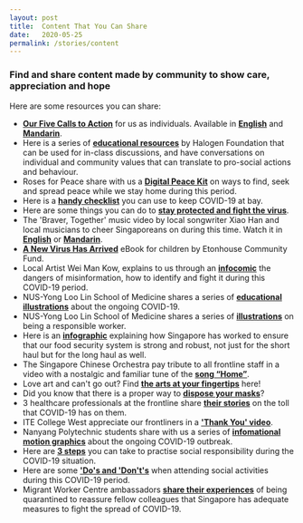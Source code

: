 ```yaml
---
layout: post
title:  Content That You Can Share
date:   2020-05-25
permalink: /stories/content
---
```


### Find and share content made by community to show care, appreciation and hope

Here are some resources you can share:

* **[Our Five Calls to Action](/five-calls/)** for us as individuals. Available in **[English](/five-calls/)** and **[Mandarin](/five-calls-chi/)**.
* Here is a series of **[educational resources](https://halogen.sg/educational-resources/?fbclid=IwAR3Kgw5okV6cH0CjGS6JkxGLq1TLJgf2qegSgtxHTNHL7x_UvH3Yh-uL5U8)** by Halogen Foundation that can be used for in-class discussions, and have conversations on individual and community values that can translate to pro-social actions and behaviour.
* Roses for Peace share with us a **[Digital Peace Kit](https://www.facebook.com/RosesOfPeace/posts/2329345003835612)** on ways to find, seek and spread peace while we stay home during this period.
* Here is a **[handy checklist](https://www.instagram.com/p/B9lEPX2nIu2/)** you can use to keep COVID-19 at bay.
* Here are some things you can do to **[stay protected and fight the virus](https://www.instagram.com/p/B9rL0H3nrFO/)**.
* The 'Braver, Together' music video by local songwriter Xiao Han and local musicians to cheer Singaporeans on during this time. Watch it in **[English](https://www.facebook.com/TSMCollegeSG/videos/814750172371019/)** or **[Mandarin](https://www.facebook.com/TSMCollegeSG/videos/2648069568646073/)**.
* **[A New Virus Has Arrived](https://info.etonhouse.com.sg/a-new-virus-has-arrived-ebook)** eBook for children by Etonhouse Community Fund.
* Local Artist Wei Man Kow, explains to us through an **[infocomic](https://www.instagram.com/p/B9wHIZZnPD7/)** the dangers of misinformation, how to identify and fight it during this COVID-19 period.
* NUS-Yong Loo Lin School of Medicine shares a series of **[educational illustrations](https://www.facebook.com/NUSMedicine/photos/a.2941972405853207/2951391228244658/?type=3&theater)** about the ongoing COVID-19.
* NUS-Yong Loo Lin School of Medicine shares a series of **[illustrations](https://www.facebook.com/NUSMedicine/photos/a.2941972405853207/3013867598663687/?type=3&theater)** on being a responsible worker.
* Here is an **[infographic](https://www.facebook.com/photo.php?fbid=10163153612300164&set=a.10150178879735164&type=3&theater)** explaining how Singapore has worked to ensure that our food security system is strong and robust, not just for the short haul but for the long haul as well.
* The Singapore Chinese Orchestra pay tribute to all frontline staff in a video with a nostalgic and familiar tune of the **[song “Home”](https://www.facebook.com/singapore.chinese.orchestra/videos/vb.87924944604/2678502572258578/?type=2&theater)**.
* Love art and can't go out? Find **[the arts at your fingertips](https://www.straitstimes.com/lifestyle/arts/the-arts-at-your-fingertips)** here!
* Did you know that there is a proper way to **[dispose your masks](https://www.facebook.com/youthdotsg/videos/vb.213387418691932/403084493876050/?type=2&theater)**?
* 3 healthcare professionals at the frontline share **[their stories](https://thekopi.co/2020/03/16/covid-19-healthcare-workers/?fbclid=IwAR2an8pXMwZKPjR7cHKzqTPCWNGexYQqzwI67A5etfDIthlXodBNIAPCwlo)** on the toll that COVID-19 has on them.
* ITE College West appreciate our frontliners in a **['Thank You' video](https://www.facebook.com/213387418691932/posts/3037077276322918/?vh=e&d=n)**.
* Nanyang Polytechnic students share with us a series of **[infomational motion graphics](https://www.instagram.com/p/B9jZZRBn90j/)** about the ongoing COVID-19 outbreak.
* Here are **[3 steps](https://www.instagram.com/p/B9wMOl4Bmxm/)** you can take to practise social responsibility during the COVID-19 situation.
* Here are some **['Do's and 'Don't's](https://www.instagram.com/p/B9ixedyn9m2/)** when attending social activities during this COVID-19 period.
* Migrant Worker Centre ambassadors **[share their experiences](https://www.youtube.com/watch?v=QDhd5-r92QY&feature=youtu.be&fbclid=IwAR2GtIOTE3PryDvpjW2p6g5_ntqo2_p-k93__3_UljLlRUuZUvT_KYJ-YT0)** of being quarantined to reassure fellow colleagues that Singapore has adequate measures to fight the spread of COVID-19.
